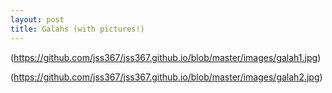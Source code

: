 ```yaml
---
layout: post
title: Galahs (with pictures!)
---
```



(https://github.com/jss367/jss367.github.io/blob/master/images/galah1.jpg)

(https://github.com/jss367/jss367.github.io/blob/master/images/galah2.jpg)

